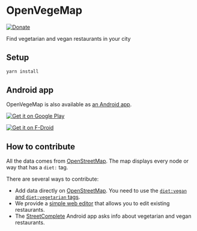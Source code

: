 # OpenVegeMap

[![Donate](https://liberapay.com/assets/widgets/donate.svg)](https://liberapay.com/Rudloff/donate)

Find vegetarian and vegan restaurants in your city

## Setup

```bash
yarn install
```

## Android app

OpenVegeMap is also available as [an Android app](https://github.com/Rudloff/openvegemap-cordova).

[![Get it on Google Play](https://play.google.com/intl/en_us/badges/images/generic/en_badge_web_generic.png)](https://play.google.com/store/apps/details?id=pro.rudloff.openvegemap)

[![Get it on F-Droid](https://f-droid.org/badge/get-it-on.png)](https://f-droid.org/packages/pro.rudloff.openvegemap/)

## How to contribute

All the data comes from [OpenStreetMap](https://www.openstreetmap.org/).
The map displays every node or way that has a `diet:` tag.

There are several ways to contribute:

* Add data directly on [OpenStreetMap](https://www.openstreetmap.org/edit).
    You need to use the [`diet:vegan` and `diet:vegetarian` tags](https://wiki.openstreetmap.org/wiki/Key:diet).
* We provide a [simple web editor](https://editor.openvegemap.netlib.re/) that allows you to edit existing restaurants.
* The [StreetComplete](https://github.com/westnordost/StreetComplete/) Android app asks info about vegetarian and vegan restaurants.
